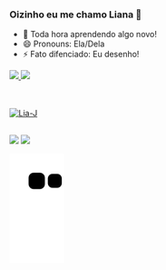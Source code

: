 ### Oizinho eu me chamo Liana 👋

- 🔭 Toda hora aprendendo algo novo!
- 😄 Pronouns: Ela/Dela
- ⚡ Fato difenciado: Eu desenho!

<div>
  <a href="https://beacons.ai/LianMary">
  <img height="180em" src="https://github-readme-stats.vercel.app/api?username=LianMary&show_icons=true&theme=radical&include_all_commits=true&count_private=true"/>
  <img height="180em" src="https://github-readme-stats.vercel.app/api/top-langs/?username=LianMary&layout=compact&langs_count=16&theme=radical"/>
</div>

##
<div style="display: inline_block"><br>
  <img align="center" alt="Lia-J" height="50" width="90" 
       src="https://cdn.jsdelivr.net/gh/devicons/devicon/icons/java/java-original-wordmark.svg" >
 </div>

##

<a href="https://www.instagram.com/kiim_lia2/" target="_blank"> 
<img src="https://img.shields.io/badge/-Instagram-%23E4405F?style=for-the-badge&logo=instagram&logoColor=white" target="_blank" ></a>
 <a href="https://www.linkedin.com/in/liana-barbosa" target="_blank"><img src="https://img.shields.io/badge/-LinkedIn-%230077B5?style=for-the-badge&logo=linkedin&logoColor=white" target="_blank"></a>   

![snake gif](https://github.com/Formandodev/Formandodev/blob/output/github-contribution-grid-snake.svg)
